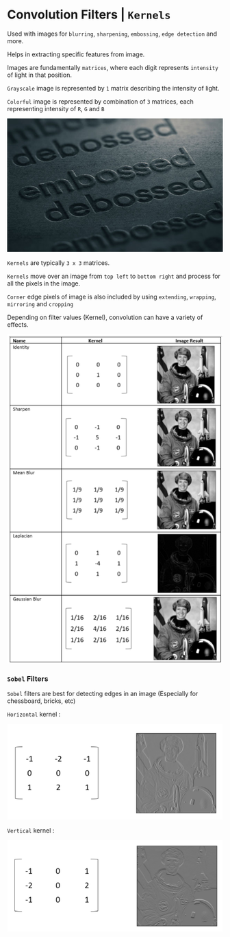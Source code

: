 # Convolution Filters | `Kernels`

Used with images for `blurring`, `sharpening`, `embossing`, `edge detection` and more.

Helps in extracting specific features from image.

Images are fundamentally `matrices`, where each digit represents `intensity` of light in that position.

`Grayscale` image is represented by `1` matrix describing the intensity of light.

`Colorful` image is represented by combination of `3` matrices, each representing intensity of `R`, `G` and `B`

![Emboss - Deboss](Image/EmbossDeboss.jpg)

`Kernels` are typically `3 x 3` matrices.

`Kernels` move over an image from `top left` to `bottom right` and process for all the pixels in the image.

`Corner` edge pixels of image is also included by using `extending`, `wrapping`, `mirroring` and `cropping`

Depending on filter values (Kernel), convolution can have a variety of effects.

![Kernel](Image/Kernel.png)

### `Sobel` Filters

`Sobel` filters are best for detecting edges in an image (Especially for chessboard, bricks, etc)

`Horizontal` kernel :

![Horizontal Kernel](Image/HorizontalSobel.png)

`Vertical` kernel :

![Vertical Kernel](Image/VerticalSobel.png)
